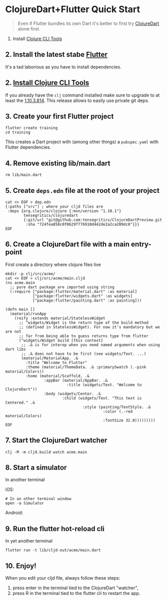 # ClojureDart+Flutter Quick Start

> Even if Flutter bundles its own Dart it's better to first try [ClojureDart](quick-start.md) alone first.

1. Install [Clojure CLI Tools](quick-start.md#2)

## 2. Install the latest stabe [Flutter](https://flutter.dev/docs/get-started/install)

It's a tad laborious as you have to install dependencies.

## 2. [Install Clojure CLI Tools](https://clojure.org/guides/getting_started#_clojure_installer_and_cli_tools)

If you already have the `clj` command installed make sure to upgrade to at least the [1.10.3.814](https://clojure.org/releases/tools#v1.10.3.814). This release allows to easily use private git deps.

## 3. Create your first Flutter project

``` shell
flutter create training
cd training
```

This creates a Dart project with (among other things) a `pubspec.yaml` with Flutter dependencies.

## 4. Remove existing lib/main.dart

``` shell
rm lib/main.dart
```

## 5. Create `deps.edn` file at the root of your project

``` shell
cat << EOF > dep.edn
{:paths ["src"] ; where your cljd files are
 :deps {org.clojure/clojure {:mvn/version "1.10.1"}
        tensegritics/clojuredart
        {:git/url "git@github.com:tensegritics/ClojureDartPreview.git
         :sha "724fea858c0f0629f776910d442de2a2ca209dc8"}}}
EOF
```

## 6. Create a ClojureDart file with a main entry-point

First create a directory where clojure files live

``` shell
mkdir -p clj/src/acme/
cat << EOF > clj/src/acme/main.cljd
(ns acme.main
  ;; pure dart package are imported using string
  (:require ["package:flutter/material.dart" :as material]
            ["package:flutter/widgets.dart" :as widgets]
            ["package:flutter/painting.dart" :as painting]))

(defn main []
  (material/runApp
    (reify :extends material/StatelessWidget
      ;; ^widgets/Widget is the return type of the build method
      ;; (defined in StatelessWidget). For now it's mandatory but we are not
      ;; far from being able to guess returns type from flutter
      (^widgets/Widget build [this context]
       ;; .& is for interop when you need named arguments when using dart libs
       ;; .& does not have to be first (see widgets/Text. ...)
       (material/MaterialApp. .&
         :title "Welcome to Flutter"
         :theme (material/ThemeData. .& :primarySwatch (.-pink material/Colors))
         :home (material/Scaffold. .&
                 :appBar (material/AppBar. .&
                           :title (widgets/Text. "Welcome to ClojureDart"))
                 :body (widgets/Center. .&
                         :child (widgets/Text. "This text is Centered." .&
                                  :style (painting/TextStyle. .&
                                           :color (.-red material/Colors)
                                           :fontSize 32.0)))))))))
EOF
```

## 7. Start the ClojureDart watcher

``` shell
clj -M -m cljd.build watch acme.main
```

## 8. Start a simulator

In another terminal

iOS:
``` shell
# In an other terminal window
open -a Simulator
```

Android:

## 9. Run the flutter hot-reload cli

In yet another terminal

``` shell
flutter run -t lib/cljd-out/acme/main.dart
```

## 10. Enjoy!

 When you edit your cljd file, always follow these steps:
 1. press enter in the terminal tied to the ClojureDart "watcher",
 2. press R in the terminal tied to the flutter cli to restart the app.
